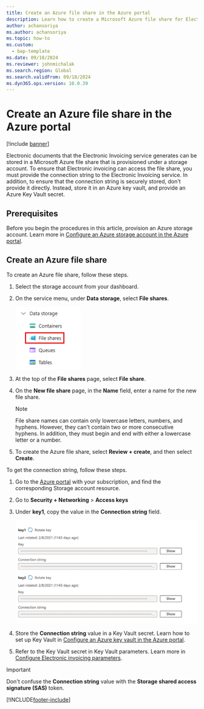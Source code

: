 ```yaml
---
title: Create an Azure file share in the Azure portal
description: Learn how to create a Microsoft Azure file share for Electronic invoicing, including how to store the connection string in Azure Key Vault.
author: achansoriya
ms.author: achansoriya
ms.topic: how-to
ms.custom: 
  - bap-template
ms.date: 09/18/2024
ms.reviewer: johnmichalak
ms.search.region: Global
ms.search.validFrom: 09/18/2024
ms.dyn365.ops.version: 10.0.39
---
```


# Create an Azure file share in the Azure portal

[!include [banner](../../includes/banner.md)]

Electronic documents that the Electronic Invoicing service generates can be stored in a Microsoft Azure file share that is provisioned under a storage account. To ensure that Electronic invoicing can access the file share, you must provide the connection string to the Electronic Invoicing service. In addition, to ensure that the connection string is securely stored, don't provide it directly. Instead, store it in an Azure key vault, and provide an Azure Key Vault secret.

## Prerequisites

Before you begin the procedures in this article, provision an Azure storage account. Learn more in [Configure an Azure storage account in the Azure portal](../global/gs-e-invoicing-create-azure-storage-account-azure-portal.md).

## Create an Azure file share

To create an Azure file share, follow these steps.

1. Select the storage account from your dashboard.
1. On the service menu, under **Data storage**, select **File shares**.

    ![Screenshot that shows File shares on the service menu.](../media/create-file-share.png)

1. At the top of the **File shares** page, select **File share**.
1. On the **New file share** page, in the **Name** field, enter a name for the new file share.

    > [!NOTE]
    > File share names can contain only lowercase letters, numbers, and hyphens. However, they can't contain two or more consecutive hyphens. In addition, they must begin and end with either a lowercase letter or a number.

1. To create the Azure file share, select **Review + create**, and then select **Create**.

To get the connection string, follow these steps.

1. Go to the [Azure portal](https://portal.azure.com/) with your subscription, and find the corresponding Storage account resource.
1. Go to **Security + Networking** \> **Access keys**
1. Under **key1**, copy the value in the **Connection string** field.

    ![Screenshot that shows Azure file share connection strings.](../media/azure-file-share-connection-string.png)

1. Store the **Connection string** value in a Key Vault secret. Learn how to set up Key Vault in [Configure an Azure key vault in the Azure portal](../global/gs-e-invoicing-create-azure-key-vault-azure-portal.md).
1. Refer to the Key Vault secret in Key Vault parameters. Learn more in [Configure Electronic invoicing parameters](../global/gs-e-invoicing-set-up-parameters.md).

> [!IMPORTANT]
> Don't confuse the **Connection string** value with the **Storage shared access signature (SAS)** token.

[!INCLUDE[footer-include](../../../includes/footer-banner.md)]
